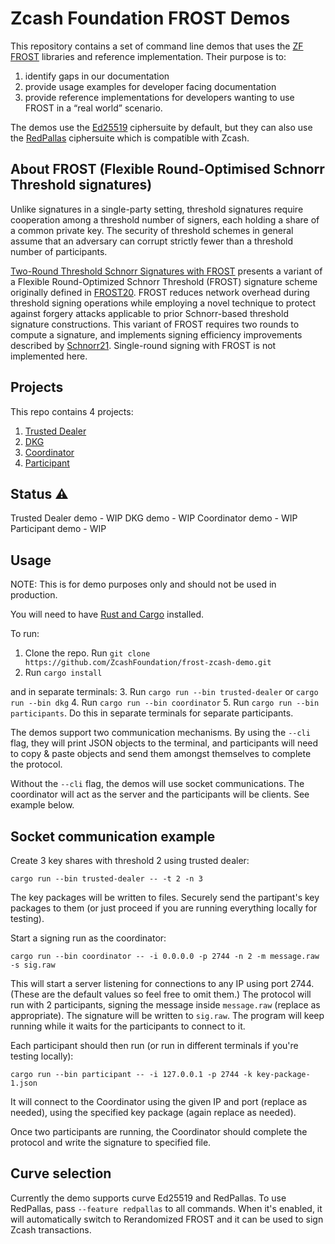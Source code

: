# Zcash Foundation FROST Demos

This repository contains a set of command line demos that uses the [ZF
FROST](https://frost.zfnd.org/) libraries and reference implementation. Their
purpose is to:

1. identify gaps in our documentation
2. provide usage examples for developer facing documentation
3. provide reference implementations for developers wanting to use FROST in a “real world” scenario.

The demos use the [Ed25519](https://crates.io/crates/frost-ed25519) ciphersuite
by default, but they can also use the
[RedPallas](https://github.com/ZcashFoundation/reddsa/) ciphersuite which is
compatible with Zcash.

## About FROST (Flexible Round-Optimised Schnorr Threshold signatures)

Unlike signatures in a single-party setting, threshold signatures require cooperation among a threshold number of signers, each holding a share of a common private key. The security of threshold
schemes in general assume that an adversary can corrupt strictly fewer than a threshold number of participants.

[Two-Round Threshold Schnorr Signatures with FROST](https://datatracker.ietf.org/doc/draft-irtf-cfrg-frost/) presents a variant of a Flexible Round-Optimized Schnorr Threshold (FROST) signature scheme originally defined in [FROST20](https://eprint.iacr.org/2020/852.pdf). FROST reduces network overhead during threshold
signing operations while employing a novel technique to protect against forgery attacks applicable to prior Schnorr-based threshold signature constructions. This variant of FROST requires two rounds to compute a signature, and implements signing efficiency improvements described by [Schnorr21](https://eprint.iacr.org/2021/1375.pdf). Single-round signing with FROST is not implemented here.

## Projects

This repo contains 4 projects:

1. [Trusted Dealer](https://github.com/ZcashFoundation/frost-zcash-demo/tree/main/trusted-dealer)
2. [DKG](https://github.com/ZcashFoundation/frost-zcash-demo/tree/main/dkg)
3. [Coordinator](https://github.com/ZcashFoundation/frost-zcash-demo/tree/main/coordinator)
4. [Participant](https://github.com/ZcashFoundation/frost-zcash-demo/tree/main/participant)

## Status ⚠

Trusted Dealer demo - WIP
DKG demo - WIP
Coordinator demo - WIP
Participant demo - WIP

## Usage

NOTE: This is for demo purposes only and should not be used in production.

You will need to have [Rust and Cargo](https://doc.rust-lang.org/cargo/getting-started/installation.html) installed.

To run:
1. Clone the repo. Run `git clone https://github.com/ZcashFoundation/frost-zcash-demo.git`
2. Run `cargo install`

and in separate terminals:
3. Run `cargo run --bin trusted-dealer` or `cargo run --bin dkg`
4. Run `cargo run --bin coordinator`
5. Run `cargo run --bin participants`. Do this in separate terminals for separate participants.

The demos support two communication mechanisms. By using the `--cli` flag, they
will print JSON objects to the terminal, and participants will need to copy &
paste objects and send them amongst themselves to complete the protocol.

Without the `--cli` flag, the demos will use socket communications. The
coordinator will act as the server and the participants will be clients. See
example below.

## Socket communication example

Create 3 key shares with threshold 2 using trusted dealer:

```
cargo run --bin trusted-dealer -- -t 2 -n 3
```

The key packages will be written to files. Securely send the partipant's key
packages to them (or just proceed if you are running everything locally for
testing).

Start a signing run as the coordinator:

```
cargo run --bin coordinator -- -i 0.0.0.0 -p 2744 -n 2 -m message.raw -s sig.raw
```

This will start a server listening for connections to any IP using port 2744.
(These are the default values so feel free to omit them.) The protocol will run
with 2 participants, signing the message inside `message.raw` (replace as
appropriate). The signature will be written to `sig.raw`. The program will keep
running while it waits for the participants to connect to it.

Each participant should then run (or run in different terminals if you're
testing locally):

```
cargo run --bin participant -- -i 127.0.0.1 -p 2744 -k key-package-1.json
```

It will connect to the Coordinator using the given IP and port (replace as
needed), using the specified key package (again replace as needed).

Once two participants are running, the Coordinator should complete the protocol and
write the signature to specified file.


## Curve selection

Currently the demo supports curve Ed25519 and RedPallas. To use RedPallas, pass
`--feature redpallas` to all commands. When it's enabled, it will automatically
switch to Rerandomized FROST and it can be used to sign Zcash transactions.
